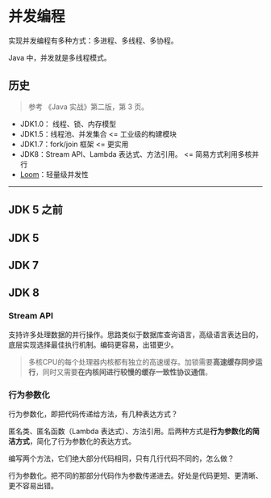 # 并发编程

实现并发编程有多种方式：多进程、多线程、多协程。

Java 中，并发就是多线程模式。

## 历史

> 参考 《Java 实战》第二版，第 3 页。

* JDK1.0： 线程、锁、内存模型
* JDK1.5：线程池、并发集合 <= 工业级的构建模块
* JDK1.7：fork/join 框架 <= 更实用
* JDK8：Stream API、Lambda 表达式、方法引用。 <= 简易方式利用多核并行
* [Loom](https://wiki.openjdk.java.net/display/loom/Main)：轻量级并发性



***

## JDK 5 之前



## JDK 5



## JDK 7



## JDK 8







### Stream API

支持许多处理数据的并行操作。思路类似于数据库查询语言，高级语言表达目的，底层实现选择最佳执行机制。编码更容易，出错更少。

> 多核CPU的每个处理器内核都有独立的高速缓存。加锁需要**高速缓存同步运行**，同时又需要**在内核间进行较慢的缓存一致性协议通信**。

### 行为参数化

行为参数化，即把代码传递给方法，有几种表达方式？

匿名类、匿名函数（Lambda 表达式）、方法引用。后两种方式是**行为参数化的简洁方式**，简化了行为参数化的表达方式。

编写两个方法，它们绝大部分代码相同，只有几行代码不同的，怎么做？

行为参数化。把不同的那部分代码作为参数传递进去。好处是代码更短、更清晰、更不容易出错。